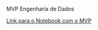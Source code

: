 MVP Engenharia de Dados

[Link para o Notebook com o MVP](https://github.dev/diogomattos1/mvp-engenharia-dados/blob/2eb85845832ae4fa943641d9cdc571bc4b58a9fe/MVP%20Dados.ipynb)

